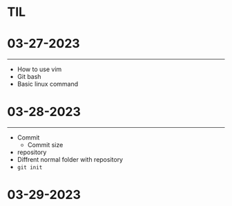 # TIL

# 03-27-2023

------

 - How to use vim
 - Git bash
 - Basic linux command

# 03-28-2023

-----

 - Commit
    - Commit size
 - repository
 - Diffrent normal folder with repository
 - `git init`

 # 03-29-2023